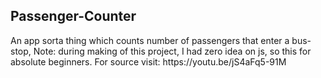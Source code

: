 <h2>Passenger-Counter</h2>
An app sorta thing which counts number of passengers that enter a bus-stop, Note: during making of this project, I had zero idea on js, so this for absolute beginners.
For source visit: https://youtu.be/jS4aFq5-91M
